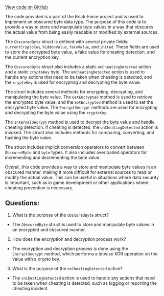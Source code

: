 [View code on GitHub](https://github.com/TieHaxJan/Brick-Force/Assembly-CSharp\CodeStage.AntiCheat.ObscuredTypes\ObscuredByte.cs)

The code provided is a part of the Brick-Force project and is used to implement an obscured byte data type. The purpose of this code is to provide a way to store and manipulate byte values in a way that obscures the actual value from being easily readable or modified by external sources.

The `ObscuredByte` struct is defined with several private fields: `currentCryptoKey`, `hiddenValue`, `fakeValue`, and `inited`. These fields are used to store the encrypted byte value, a fake value for cheating detection, and the current encryption key.

The `ObscuredByte` struct also includes a static `onCheatingDetected` action and a static `cryptoKey` byte. The `onCheatingDetected` action is used to handle any actions that need to be taken when cheating is detected, and the `cryptoKey` is used for encrypting and decrypting the byte value.

The struct includes several methods for encrypting, decrypting, and manipulating the byte value. The `GetEncrypted` method is used to retrieve the encrypted byte value, and the `SetEncrypted` method is used to set the encrypted byte value. The `EncryptDecrypt` methods are used for encrypting and decrypting the byte value using the `cryptoKey`.

The `InternalDecrypt` method is used to decrypt the byte value and handle cheating detection. If cheating is detected, the `onCheatingDetected` action is invoked. The struct also includes methods for comparing, converting, and hashing the byte value.

The struct includes implicit conversion operators to convert between `ObscuredByte` and `byte` types. It also includes overloaded operators for incrementing and decrementing the byte value.

Overall, this code provides a way to store and manipulate byte values in an obscured manner, making it more difficult for external sources to read or modify the actual value. This can be useful in situations where data security is important, such as in game development or other applications where cheating prevention is necessary.
## Questions: 
 1. What is the purpose of the `ObscuredByte` struct?
- The `ObscuredByte` struct is used to store and manipulate byte values in an encrypted and obscured manner.

2. How does the encryption and decryption process work?
- The encryption and decryption process is done using the `EncryptDecrypt` method, which performs a bitwise XOR operation on the value with a crypto key.

3. What is the purpose of the `onCheatingDetected` action?
- The `onCheatingDetected` action is used to handle any actions that need to be taken when cheating is detected, such as logging or reporting the cheating incident.